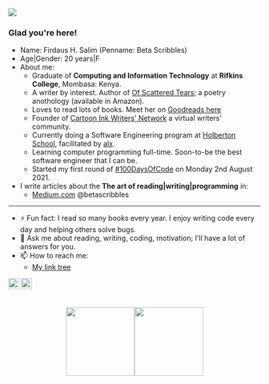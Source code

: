 <img src="https://github.com/betascribbles/betascribbles/blob/main/ban.png" />

### Glad you're here!
* Name: Firdaus H. Salim (Penname: Beta Scribbles)
* Age|Gender: 20 years|F
* About me: 
  - Graduate of **Computing and Information Technology** at **Rifkins College**, Mombasa: Kenya.
  - A writer by interest. Author of [Of Scattered Tears](https://www.amazon.com/Scattered-Tears-Heartbreak-Heals/dp/B092P9NQTP); a poetry anothology (available in Amazon).
  - Loves to read lots of books. Meet her on [Goodreads here](https://www.goodreads.com/author/show/21309619.Firdaus_H_Salim)
  - Founder of [Cartoon Ink Writers' Network](https://sites.google.com/view/cartoon-ink-writers-network/home) a virtual writers' community.
  - Currently doing a Software Engineering program at [Holberton School](https://www.holbertonschool.com/), facilitated by [alx](https://www.alxafrica.com/software/).
  - Learning computer programming full-time. Soon-to-be the best software engineer that I can be.
  - Started my first round of [#100DaysOfCode](https://github.com/betascribbles/100DaysOfCode) on Monday 2nd August 2021.
* I write articles about the **The art of reading|writing|programming** in: 
  * [Medium.com](https://betascribbles.medium.com/) @betascribbles
 
---
* ⚡ Fun fact: I read so many books every year. I enjoy writing code every day and helping others solve bugs.
* 💬 Ask me about reading, writing, coding, motivation; I'll have a lot of answers for you.
* 📫 How to reach me:
  - [My link tree](https://linktr.ee/firdaus_h_salim)
  
[<img align="left" alt="codeSTACKr | Twitter" width="22px" src="https://cdn.jsdelivr.net/npm/simple-icons@v3/icons/twitter.svg" />][twitter]
[<img align="left" alt="codeSTACKr | LinkedIn" width="22px" src="https://cdn.jsdelivr.net/npm/simple-icons@v3/icons/linkedin.svg" />][linkedin]

## </br>

<div align="center">
<a href="https://github.com/betascribbles"><img height="137px" src="https://github-readme-stats.vercel.app/api?username=betascribbles&hide_title=true&hide_border=true&show_icons=true&include_all_commits=true&count_private=true&line_height=21&text_color=000&icon_color=000&bg_color=0,d600ff,bd00ff,001eff,00b8ff&theme=graywhite" /><!-- wi*quL3fcV --><img height="137px" src="https://github-readme-stats.vercel.app/api/top-langs/?username=betascribbles&hide=html&hide_title=true&hide_border=true&layout=compact&langs_count=8&exclude_repo=comp426,Redventures-Movie-Quotes&text_color=000&icon_color=fff&bg_color=0,00b8ff,00ff9f,00ff9f&theme=graywhite" /></a>
</div>

[twitter]: https://twitter.com/BetaScribbles
[linkedin]: https://www.linkedin.com/in/firdaus-hassan-73589118b/


     
